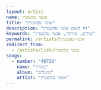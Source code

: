```yaml
---
layout: artist
name: אנשי עקשטיין
title: "אנשי עקשטיין"
description: "דף האמן אנשי עקשטיין"
keywords: "שירים, מוזיקה, אנשי עקשטיין"
permalink: /artists/אנשי-עקשטיין
redirect_from:
  - /artists/list/אנשי עקשטיין
songs:
  - number: "48729"
    name: "מהרה"
    album: "סינגלים"
    artist: "אנשי עקשטיין"
---
```

